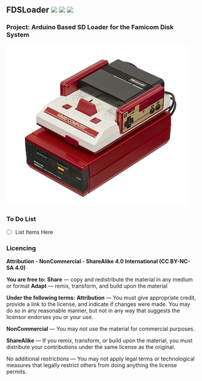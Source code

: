 ## FDSLoader ![](https://img.shields.io/badge/%20-Famicom-informational?style=flat&logo=Nintendo&logoColor=white&color=8F8F8F) ![](https://img.shields.io/badge/Platform-Arduino-informational?style=flat&logo=Arduino&logoColor=white&color=00979D) ![](https://img.shields.io/badge/IDE-Visual%20Studio-informational?style=flat&logo=Visual%20Studio&logoColor=white&color=5C2D91) 

### **Project**: Arduino Based SD Loader for the Famicom Disk System <img alt="" align="right" src="https://img.shields.io/badge/Status-Research-informational?style=flat&logoColor=white&color=73398D" />


<!-- Repo Cover Image -->
<img alt="" align="center" src="https://github.com/CrashOverrideProductions/FDSLoader/blob/master/Images/FDS-Main.jpg?raw=true" />


<!-- To Do List -->
### To Do List
- [ ] List Items Here




<!-- Licencing Always at the Bottom -->
### Licencing <img alt="" align="right" src="https://img.shields.io/badge/Licence-CC--BY--NC--SA--4.0-informational?style=flat&logo=Creative%20Commons&logoColor=white&color=EF9421" />

**Attribution - NonCommercial - ShareAlike 4.0 International (CC BY-NC-SA 4.0)**

**You are free to:**
**Share** — copy and redistribute the material in any medium or format
**Adapt** — remix, transform, and build upon the material

**Under the following terms:**
**Attribution** — You must give appropriate credit, provide a link to the license, and indicate if changes were made. You may do so in any reasonable manner, but not in any way that suggests the licensor endorses you or your use.

**NonCommercial** — You may not use the material for commercial purposes.

**ShareAlike** — If you remix, transform, or build upon the material, you must distribute your contributions under the same license as the original.

No additional restrictions — You may not apply legal terms or technological measures that legally restrict others from doing anything the license permits.
